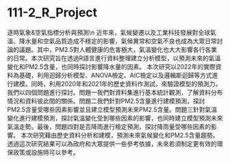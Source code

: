 # 111-2_R_Project
逐時氣象&amp;空氣指標分析與預測\n
近年來，氣候變遷以及工業科技發展對全球氣溫、降水量和空氣品質造成不穩定的影響，氣候異常和空氣不良也成為大眾日常討論的議題。其中，PM2.5對人體健康的危害極大，氣溫變化也大大影響各行各業的日常。本次研究旨在透過R語言進行資料整理建立分析模型，以預測未來的氣溫變化和PM2.5含量，也同時探討影響降水量的因素。
本次研究以2022年的實際資料為基礎，利用迴歸分析模型、ANOVA檢定、AIC檢定以及邏輯斯迴歸等方式進行建模。同時，利用2020年和2021年的歷史資料作測試，來驗證模型的預測力。
我們以四個問題進行探討。問題一我們對資料集進行基本統計觀測，了解資料分布情況和資料彼此間的關係。問題二我們針對PM2.5含量進行建模預測，探討PM2.5含量受哪些因素影響並且建立模型預測未來PM2.5含量。問題三針對氣溫變化進行建模預測，探討氣溫變化受到哪些因素的影響，也同時建立模型預測未來氣溫走勢。最後，問題四對是否降雨進行檢定預測，探討降雨量受哪些因素的影響。
本次研究藉由歷史資料分析和建模，預測未來氣候變化和PM2.5含量趨勢。透過這次研究結果可以為政府和大眾提供一些參考依據，未來若須制定更有效的環保政策或設施時可以參考。
